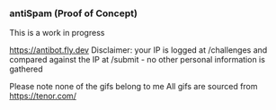 ### antiSpam (Proof of Concept)
This is a work in progress

https://antibot.fly.dev 
Disclaimer: your IP is logged at /challenges and compared against the IP at /submit - no other personal information is gathered

Please note none of the gifs belong to me 
All gifs are sourced from https://tenor.com/

